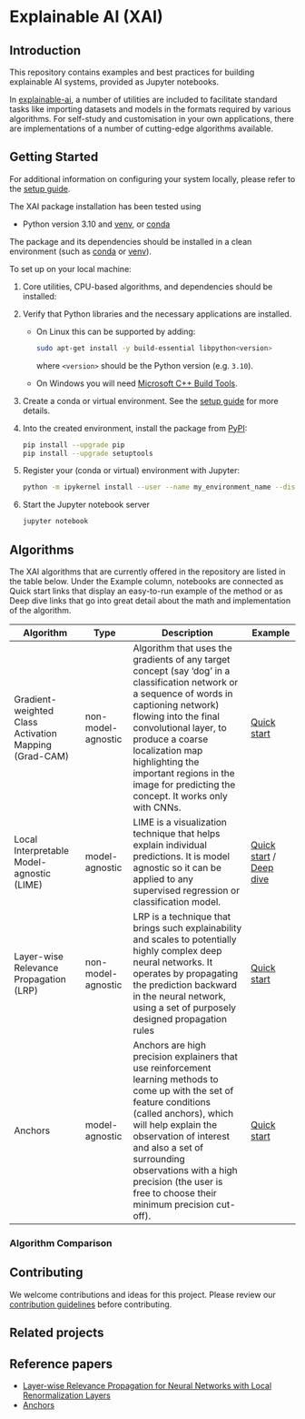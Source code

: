# Explainable AI (XAI)

## Introduction

This repository contains examples and best practices for building explainable AI systems, provided as Jupyter notebooks.

In [explainable-ai](xai_algorithms), a number of utilities are included to facilitate standard tasks like importing datasets and models in the formats required by various algorithms. For self-study and customisation in your own applications, there are implementations of a number of cutting-edge algorithms available.

## Getting Started

For additional information on configuring your system locally, please refer to the [setup guide](SETUP.md).

The XAI package installation has been tested using
- Python version 3.10 and [venv](https://docs.python.org/3/library/venv.html), or [conda](https://docs.conda.io/projects/conda/en/latest/glossary.html?highlight=environment#conda-environment)

The package and its dependencies should be installed in a clean environment (such as
[conda](https://docs.conda.io/projects/conda/en/latest/glossary.html?highlight=environment#conda-environment) or [venv](https://docs.python.org/3/library/venv.html)).

To set up on your local machine:

1. Core utilities, CPU-based algorithms, and dependencies should be installed:

1. Verify that Python libraries and the necessary applications are installed.

   + On Linux this can be supported by adding:

     ```bash
     sudo apt-get install -y build-essential libpython<version>
     ``` 

     where `<version>` should be the Python version (e.g. `3.10`).

   + On Windows you will need [Microsoft C++ Build Tools](https://visualstudio.microsoft.com/visual-cpp-build-tools/).

1. Create a conda or virtual environment.  See the
   [setup guide](SETUP.md) for more details.

1. Into the created environment, install the package from
   [PyPI](https://pypi.org):

   ```bash
   pip install --upgrade pip
   pip install --upgrade setuptools
   ```

1. Register your (conda or virtual) environment with Jupyter:

   ```bash
   python -m ipykernel install --user --name my_environment_name --display-name ".venv"
   ```

1. Start the Jupyter notebook server

   ```bash
   jupyter notebook
   ```

## Algorithms

The XAI algorithms that are currently offered in the repository are listed in the table below. Under the Example column, notebooks are connected as Quick start links that display an easy-to-run example of the method or as Deep dive links that go into great detail about the math and implementation of the algorithm.


| Algorithm | Type | Description | Example | 
|-----------|------|-------------|---------|
| Gradient-weighted Class Activation Mapping (Grad-CAM) | non-model-agnostic | Algorithm that uses the gradients of any target concept (say ‘dog’ in a classification network or a sequence of words in captioning network) flowing into the final convolutional layer, to produce a coarse localization map highlighting the important regions in the image for predicting the concept. It works only with CNNs. | [Quick start](examples/00_quick_start/grad_cam_torch.ipynb) |
| Local Interpretable Model-agnostic (LIME) | model-agnostic | LIME  is a visualization technique that helps explain individual predictions. It is model agnostic so it can be applied to any supervised regression or classification model. | [Quick start](examples/00_quick_start/lime.ipynb) / [Deep dive](examples/01_deep_dive/lime_tabular.ipynb) | 
| Layer-wise Relevance Propagation (LRP) | non-model-agnostic | LRP is a technique that brings such explainability and scales to potentially highly complex deep neural networks. It operates by propagating the prediction backward in the neural network, using a set of purposely designed propagation rules | [Quick start](examples/00_quick_start/lrp.ipynb) | 
| Anchors | model-agnostic | Anchors are high precision explainers that use reinforcement learning methods to come up with the set of feature conditions (called anchors), which will help explain the observation of interest and also a set of surrounding observations with a high precision (the user is free to choose their minimum precision cut-off). | [Quick start](examples/00_quick_start/anchors.ipynb) | 


### Algorithm Comparison

## Contributing

We welcome contributions and ideas for this project. Please review our [contribution guidelines](CONTRIBUTING.md) before contributing.

## Related projects

## Reference papers
- [Layer-wise Relevance Propagation for Neural Networks with Local Renormalization Layers](https://arxiv.org/abs/1604.00825)
- [Anchors](https://homes.cs.washington.edu/~marcotcr/aaai18.pdf)
